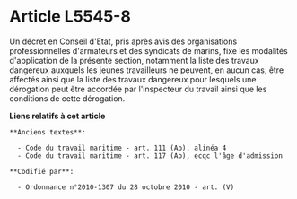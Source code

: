 # Article L5545-8

Un décret en Conseil d'Etat, pris après avis des organisations professionnelles d'armateurs et des syndicats de marins, fixe
les modalités d'application de la présente section, notamment la liste des travaux dangereux auxquels les jeunes travailleurs
ne peuvent, en aucun cas, être affectés ainsi que la liste des travaux dangereux pour lesquels une dérogation peut être
accordée par l'inspecteur du travail ainsi que les conditions de cette dérogation.

**Liens relatifs à cet article**

	**Anciens textes**:

	  - Code du travail maritime - art. 111 (Ab), alinéa 4
	  - Code du travail maritime - art. 117 (Ab), ecqc l'âge d'admission

	**Codifié par**:

	  - Ordonnance n°2010-1307 du 28 octobre 2010 - art. (V)
